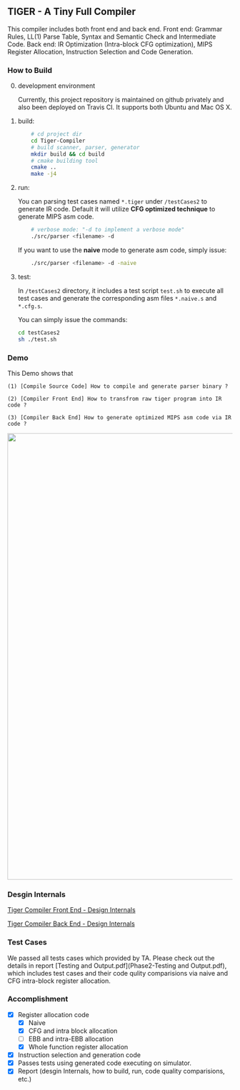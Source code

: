 ## TIGER - A Tiny Full Compiler

This compiler includes both front end and back end. Front end: Grammar Rules, LL(1) Parse Table, Syntax and Semantic Check and Intermediate Code. Back end: IR Optimization (Intra-block CFG optimization), MIPS Register Allocation, Instruction Selection and Code Generation.


### How to Build

0. development environment

	Currently, this project repository is maintained on github privately and also been deployed on Travis CI.
	It supports both Ubuntu and Mac OS X.

1. build:

	```bash
		# cd project dir
		cd Tiger-Compiler
		# build scanner, parser, generator
		mkdir build && cd build
		# cmake building tool
		cmake ..
		make -j4
	```

2. run:

	You can parsing test cases named `*.tiger` under `/testCases2` to generate IR code.
	Default it will utilize **CFG optimized technique** to generate MIPS asm code.

	```bash
		# verbose mode: "-d to implement a verbose mode"
		./src/parser <filename> -d
	```

	If you want to use the **naive** mode to generate asm code, simply issue:

	```bash
		./src/parser <filename> -d -naive
	```

3. test:

	In `/testCases2` directory, it includes a test script `test.sh` to execute all test cases and
	generate the corresponding asm files `*.naive.s` and `*.cfg.s`.

	You can simply issue the commands:

	```bash
	cd testCases2
	sh ./test.sh
	```

### Demo

This Demo shows that

	(1) [Compile Source Code] How to compile and generate parser binary ?

	(2) [Compiler Front End] How to transfrom raw tiger program into IR code ?

	(3) [Compiler Back End] How to generate optimized MIPS asm code via IR code ?

<a href="img/demo.gif" target="_blank"><img src="img/demo.gif" width="1000" /></a>

### Desgin Internals

[Tiger Compiler Front End - Design Internals](design_doc/front_end.md)

[Tiger Compiler Back End - Design Internals](design_doc/back_end.md)


### Test Cases

We passed all tests cases which provided by TA. Please check out the details in report [Testing and Output.pdf](Phase2-Testing and Output.pdf), which includes test cases and their code qulity comparisions via naive and
CFG intra-block register allocation.

### Accomplishment

-[x] Register allocation code
	-[x] Naive
	-[x] CFG and intra block allocation
	-[ ] EBB and intra-EBB allocation
	-[x] Whole function register allocation
-[x] Instruction selection and generation code
-[x] Passes tests using generated code executing on simulator.
-[x] Report (desgin Internals, how to build, run, code quality comparisions, etc.)
